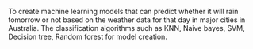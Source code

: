 To create machine learning models that can predict whether it will rain tomorrow or not based on the weather data for that day in major cities in Australia. The classification algorithms such as KNN, Naive bayes, SVM, Decision tree, Random forest for model creation.

